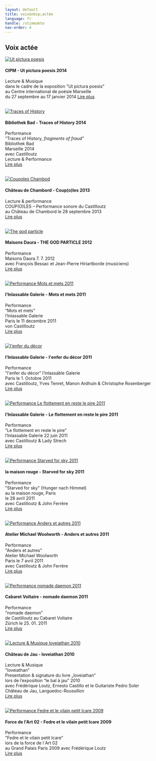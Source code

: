 ```yaml
---
layout: default
title: voix&nbsp;actée
language: fr
handle: /stimmakte
nav-order: 4
---
```

## Voix actée  
  
<a href="/fr/perfutpicturapoesis" title="Lire plus"><img src="/images/ut-pictura-poesis-expo2.jpg" alt="Ut pictura poesis" class="img-left"></a>
#### CIPM - Ut pictura poesis 2014  
  
Lecture & Musique  
dans le cadre de la exposition "Ut pictura poesis"  
au Centre international de poésie Marseille  
du 27 septembre au 17 janvier 2014 
[Lire plus](/fr/perfutpicturapoesis "Ut pictura poesis 2014") 
<br style="clear:both" />
<br style="clear:both" />

<a href="/fr/perftraces" title="Lire plus"><img src="/galeries/performance-traces/Image03.jpg" alt="Traces of History" class="img-left"></a>
#### Bibliothek Bad - Traces of History 2014 
  
Performance  
“Traces of History, *fragments of fraud*”  
Bibliothek Bad  
Marseille 2014  
avec Castilloutz  
Lecture & Performance  
[Lire plus](/fr/perftraces "Traces of History 2014") 
<br style="clear:both" />
<br style="clear:both" />

<a href="/fr/perfcoupoles" title="Lire plus"><img src="/images/coupoles-performance-chambord0.jpg" alt="Coupoles Chambod" class="img-left"></a>
#### Château de Chambord - Coup(o)les 2013 
  
Lecture & performance  
COUP(O)LES – Performance sonore du Castilloutz  
au Château de Chambord le 28 septembre 2013  
[Lire plus](/fr/perfcoupoles "Coupoles Chambord") 
<br style="clear:both" />
<br style="clear:both" />

<a href="/fr/perfgodparticle" title="Lire plus"><img src="/images/godparticle0.jpg" alt="The god particle" class="img-left"></a>
#### Maisons Daura - THE GOD PARTICLE 2012  
  
Performance  
Maisons Daura 7. 7. 2012  
avec François Bessac et Jean-Pierre Hiriartborde (musiciens)  
[Lire plus](/fr/perfgodparticle "The god particle") 
<br style="clear:both" />
<br style="clear:both" />

<a href="/fr/perfmets" title="Lire plus"><img src="/galeries/performance-mets/voix-chocolactees.jpg" alt="Performance Mots et mets 2011" class="img-left"></a>
#### l’Inlassable Galerie - Mots et mets 2011 
  
Performance  
“Mots et mets”  
l’Inlassable Galerie  
Paris le 11 decembre 2011  
von Castilloutz  
[Lire plus](/fr/perfmets "Mots et mets") 
<br style="clear:both" />
<br style="clear:both" />

<a href="/fr/perfenfer" title="Lire plus"><img src="/galeries/performance-enferdudecor/l-enfer-du-decor-invitation-web-2.jpg" alt="l'enfer du décor" class="img-left"></a>
#### l’Inlassable Galerie  - l'enfer du décor 2011    
  
Performance  
"l'enfer du décor" 
l’Inlassable Galerie  
Paris le 1. Octobre 2011  
avec Castilloutz, Yves Tenret, Manon Ardhuin & Christophe Rosenberger  
[Lire plus](/fr/perfenfer "l'enfer du décor") 
<br style="clear:both" />
<br style="clear:both" />

<a href="/fr/perfdasschweben" title="Lire plus"><img src="/galeries/performance-dasschweben/invitation-22-juin-2011-vitrine-noir-web.jpg" alt="Performance Le flottement en reste le pire 2011" class="img-left"></a>
#### l’Inlassable Galerie - Le flottement en reste le pire 2011  

Performance  
“Le flottement en reste le pire”  
l’Inlassable Galerie 22 juin 2011     
avec Castilloutz & Lady Strech   
[Lire plus](/fr/perfdasschweben "Performance Le flottement en reste le pire 2011") 
<br style="clear:both" />
<br style="clear:both" />

<a href="/fr/perfstarvedforsky" title="Lire plus"><img src="/galeries/performance-starvedforsky/devant-starved-for-sky001-Ernesto-Castillo.jpg" alt="Performance Starved for sky 2011" class="img-left"></a>
#### la maison rouge - Starved for sky 2011  

Performance  
"Starved for sky" (Hunger nach Himmel)  
au la maison rouge, Paris  
le  28 avril 2011  
avec Castilloutz & John Ferrère  
[Lire plus](/fr/perfstarvedforsky "Performance Starved for sky 2011") 
<br style="clear:both" />
<br style="clear:both" />

<a href="/fr/perfanders" title="Lire plus"><img src="/galeries/performance-anderswoolworth/anders-einladung-Ernesto-Castillo.jpg" alt="Performance Anders et autres 2011" class="img-left"></a>
#### Atelier Michael Woolworth - Anders et autres 2011  

Performance  
"Anders et autres"   
Atelier Michael Woolworth  
Paris le 7 avril 2011  
avec Castilloutz & John Ferrère  
[Lire plus](/fr/perfanders "Performance Anders et autres 2011") 
<br style="clear:both" />
<br style="clear:both" />
  
<a href="/fr/perfnomadedaemon" title="Lire plus"><img src="/galeries/performance-nomadedaemon/IMG_0765.jpg" alt="Performance nomade daemon 2011" class="img-left"></a>
#### Cabaret Voltaire - nomade daemon 2011    
  
Performance  
“nomade daemon”  
de Castilloutz
au Cabaret Voltaire  
Zürich le 25. 01. 2011  
[Lire plus](/fr/perfnomadedaemon "Performance nomade daemon 2011") 
<br style="clear:both" />
<br style="clear:both" />

<a href="/fr/perfloveiathan" title="Lire plus"><img src="/galeries/performance-loveiathan/bal-a-jau.jpg" alt="Lecture & Musique loveiathan 2010" class="img-left"></a>
#### Château de Jau - loveiathan 2010    
  
Lecture & Musique  
"loveiathan"  
Presentation & signature du livre „loveiathan“  
lors de l’exposition “le bal à jau” 2010  
avec Frédérique Loutz, Ernesto Castillo et le Guitariste Pedro Soler  
Château de Jau, Languedoc-Roussillon  
[Lire plus](/fr/perfloveiathan "Lecture & Musique loveiathan 2010") 
<br style="clear:both" />
<br style="clear:both" />

<a href="/fr/perfforcedelart" title="Lire plus"><img src="/galeries/performance-forcedelart/DSCF0664.jpg" alt="Performance Fedre et le vilain petit Icare 2009" class="img-left"></a>
#### Force de l'Art 02 - Fedre et le vilain petit Icare 2009   
  
Performance  
"Fedre et le vilain petit Icare"  
lors de la force de l´Art 02  
au Grand Palais Paris 2009
avec Frédérique Loutz  
[Lire plus](/fr/perfforcedelart "Performance Fedre et le vilain petit Icare 2009") 
<br style="clear:both" />
<br style="clear:both" />
